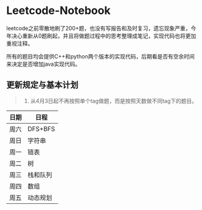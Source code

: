 # Leetcode-Notebook


leetcode之前零散地刷了200+题，也没有写报告和及时复习，遗忘现象严重，今年决心重新从0题刷起，并且将做题过程中的思考整理成笔记，实现代码也将更加重视注释。

所有的题目均会提供C++和python两个版本的实现代码，后期看是否有空余时间来决定是否增加java实现代码。

## 更新规定与基本计划

> 1. 从4月3日起不再按照单个tag做题，而是按照天数做不同tag下的题目。

| 日期 | 日程 |
| ------ | ------ |
| 周六 | DFS+BFS |
| 周日 | 字符串 |
| 周一 | 链表 |
| 周二 | 树 |
| 周三 | 栈和队列 |
| 周四 | 数组 |
| 周五 | 动态规划 |




 

 
